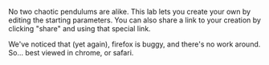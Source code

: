 
No two chaotic pendulums are alike. This lab lets you create your own
by editing the starting parameters. You can also share a link to your
creation by clicking "share" and using that special link.

We've noticed that (yet again), firefox is buggy, and there's no
work around. So... best viewed in chrome, or safari.

